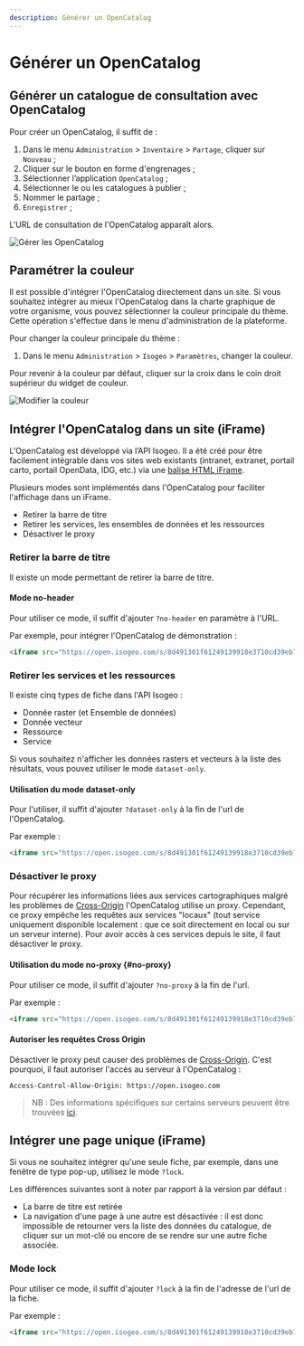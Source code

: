 ```yaml
---
description: Générer un OpenCatalog
---
```


# Générer un OpenCatalog

## Générer un catalogue de consultation avec OpenCatalog

Pour créer un OpenCatalog, il suffit de :

1. Dans le menu `Administration`  > `Inventaire` > `Partage`, cliquer sur `Nouveau` ;
2. Cliquer sur le bouton en forme d'engrenages ;
3. Sélectionner l’application `OpenCatalog` ;
4. Sélectionner le ou les catalogues à publier ;
5. Nommer le partage ;
6. `Enregistrer` ;

L'URL de consultation de l'OpenCatalog apparaît alors.

![Gérer les OpenCatalog](/assets/usage/generateOC.PNG)

## Paramétrer la couleur

Il est possible d'intégrer l'OpenCatalog directement dans un site. Si vous souhaitez intégrer au mieux l'OpenCatalog dans la charte graphique de votre organisme, vous pouvez sélectionner la couleur principale du thème. Cette opération s'effectue dans le menu d'administration de la plateforme. 

Pour changer la couleur principale du thème :

1. Dans le menu `Administration` > `Isogeo` > `Paramètres`, changer la couleur.

Pour revenir à la couleur par défaut, cliquer sur la croix dans le coin droit supérieur du widget de couleur.

![Modifier la couleur](/assets/usage/colorPicker.PNG)

## Intégrer l'OpenCatalog dans un site (iFrame)

L'OpenCatalog est développé via l’API Isogeo. Il a été créé pour être facilement intégrable dans vos sites web existants (intranet, extranet, portail carto, portail OpenData, IDG, etc.) via une [balise HTML iFrame](https://www.w3schools.com/tags/tag_iframe.asp).

Plusieurs modes sont implémentés dans l'OpenCatalog pour faciliter l'affichage dans un iFrame.

* Retirer la barre de titre
* Retirer les services, les ensembles de données et les ressources
* Désactiver le proxy

### Retirer la barre de titre

Il existe un mode permettant de retirer la barre de titre.

#### Mode no-header

Pour utiliser ce mode, il suffit d'ajouter ``?no-header`` en paramètre à l'URL.

Par exemple, pour intégrer l'OpenCatalog de démonstration :

```html
<iframe src="https://open.isogeo.com/s/8d491301f61249139918e3710cd39eb7/wak8OBU2hQX6F6rtIe3fWiRCvzFH0?no-header" width=100% height="800"></iframe>
```

### Retirer les services et les ressources

Il existe cinq types de fiche dans l'API Isogeo :

* Donnée raster (et Ensemble de données)
* Donnée vecteur
* Ressource
* Service

Si vous souhaitez n'afficher les données rasters et vecteurs à la liste des résultats, vous pouvez utiliser le mode `dataset-only`.

#### Utilisation du mode dataset-only

Pour l'utiliser, il suffit d'ajouter ``?dataset-only`` à la fin de l'url de l'OpenCatalog.

Par exemple :

```html
<iframe src="https://open.isogeo.com/s/8d491301f61249139918e3710cd39eb7/wak8OBU2hQX6F6rtIe3fWiRCvzFH0?dataset-only" width=100% height="800"></iframe></a>
```

### Désactiver le proxy

Pour récupérer les informations liées aux services cartographiques malgré les problèmes de [Cross-Origin](https://developer.mozilla.org/fr/docs/Web/HTTP/CORS) l'OpenCatalog utilise un proxy. Cependant, ce proxy empêche les requêtes aux services "locaux" (tout service uniquement disponible localement : que ce soit directement en local ou sur un serveur interne).  Pour avoir accès à ces services depuis le site, il faut désactiver le proxy.

#### Utilisation du mode no-proxy {#no-proxy}

Pour utiliser ce mode, il suffit d'ajouter `?no-proxy` à la fin de l'url. 

Par exemple :

```html
<iframe src="https://open.isogeo.com/s/8d491301f61249139918e3710cd39eb7/wak8OBU2hQX6F6rtIe3fWiRCvzFH0?no-proxy" width=100% height="800"></iframe>
```

#### Autoriser les requêtes Cross Origin

Désactiver le proxy peut causer des problèmes de [Cross-Origin](https://developer.mozilla.org/fr/docs/Web/HTTP/CORS). C'est pourquoi, il faut autoriser l'accès au serveur à l'OpenCatalog :

```
Access-Control-Allow-Origin: https://open.isogeo.com
```

> NB : Des informations spécifiques sur certains serveurs peuvent être trouvées [ici](https://fr.wikipedia.org/wiki/Cross-origin_resource_sharing).

## Intégrer une page unique (iFrame)

Si vous ne souhaitez intégrer qu'une seule fiche, par exemple, dans une fenêtre de type pop-up, utilisez le mode `?lock`.

Les différences suivantes sont à noter par rapport à la version par défaut :

* La barre de titre est retirée
* La navigation d'une page à une autre est désactivée : il est donc impossible de retourner vers la liste des données du catalogue, de cliquer sur un mot-clé ou encore de se rendre sur une autre fiche associée.  

### Mode lock

Pour utiliser ce mode, il suffit d'ajouter ``?lock`` à la fin de l'adresse de l'url de la fiche.

Par exemple :

```html
<iframe src="https://open.isogeo.com/s/8d491301f61249139918e3710cd39eb7/wak8OBU2hQX6F6rtIe3fWiRCvzFH0/r/66d9aa8eb6d641d28b43632695b69833?lock" width=100% height="800"></iframe></a>
```
